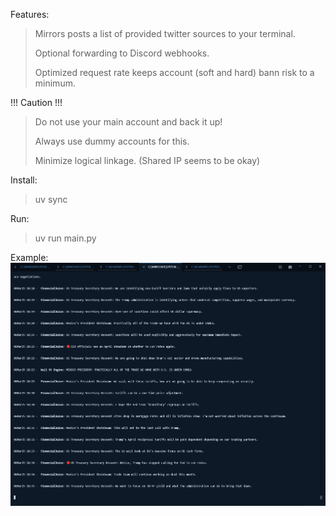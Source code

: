 Features:
> Mirrors posts a list of provided twitter sources to your terminal.
> 
> Optional forwarding to Discord webhooks.
> 
> Optimized request rate keeps account (soft and hard) bann risk to a minimum.

!!! Caution !!! 
> Do not use your main account and back it up!
> 
> Always use dummy accounts for this.
> 
> Minimize logical linkage. (Shared IP seems to be okay) 

Install:
> uv sync

Run:
> uv run main.py

Example:
![alt text](example.png)
